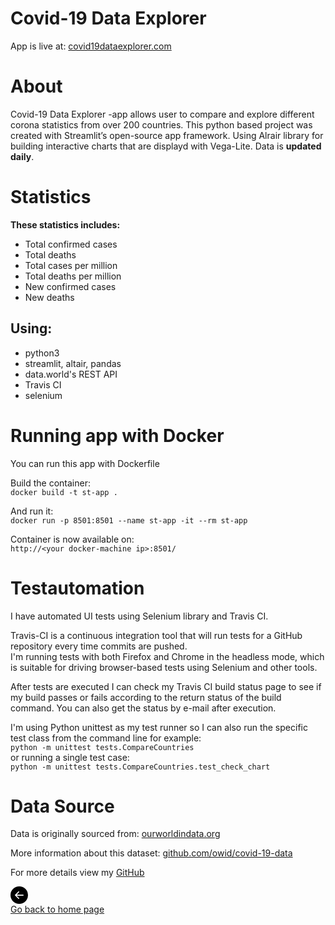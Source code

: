 # Covid-19 Data Explorer
App is live at: 
<a href="https://www.covid19dataexplorer.com/?raw=true" target="_blank">covid19dataexplorer.com</a>

# About
Covid-19 Data Explorer -app allows user to compare and explore different corona statistics from over 200 countries.
This python based project was created with Streamlit’s open-source app framework.
Using Alrair library for building interactive charts that are displayd with Vega-Lite. Data is **updated daily**.

# Statistics
**These statistics includes:**
* Total confirmed cases
* Total deaths
* Total cases per million  
* Total deaths per million
* New confirmed cases
* New deaths

## Using:
* python3
* streamlit, altair, pandas
* data.world's REST API
* Travis CI
* selenium

# Running app with Docker
You can run this app with Dockerfile   

Build the container:  
```docker build -t st-app .```  

And run it:  
```docker run -p 8501:8501 --name st-app -it --rm st-app```  

Container is now available on:  
```http://<your docker-machine ip>:8501/```  

# Testautomation  
I have automated UI tests using Selenium library and Travis CI.  

Travis-CI is a continuous integration tool that will run tests for a GitHub repository every time commits are pushed.  
I'm running tests with both Firefox and Chrome in the headless mode, which is suitable for driving browser-based tests using Selenium and other tools.  

After tests are executed I can check my Travis CI build status page to see if my build passes or fails according to the return status of the build command.
You can also get the status by e-mail after execution.  

I'm using Python unittest as my test runner so I can also run the specific test class from the command line for example:  
```python -m unittest tests.CompareCountries```  
or running a single test case:  
```python -m unittest tests.CompareCountries.test_check_chart```  

# Data Source  
Data is originally sourced from: 
<a href="https://ourworldindata.org/coronavirus-source-data?raw=true" target="_blank">ourworldindata.org</a>
  
More information about this dataset: 
<a href="https://github.com/owid/covid-19-data/tree/master/public/data?raw=true" target="_blank">github.com/owid/covid-19-data</a>

For more details view my 
<a href="https://github.com/kurval/COVID-19-Data-Explorer?raw=true" target="_blank">GitHub</a>

<p>
<a href="https://kurval.github.io/" title="frontpage" class="text-decoration-none">
<svg width="2em" height="2em" viewBox="0 0 16 16" class="bi bi-arrow-left-circle-fill" fill="black" xmlns="http://www.w3.org/2000/svg">
  <path fill-rule="evenodd" d="M16 8A8 8 0 1 1 0 8a8 8 0 0 1 16 0zm-4.5.5a.5.5 0 0 0 0-1H5.707l2.147-2.146a.5.5 0 1 0-.708-.708l-3 3a.5.5 0 0 0 0 .708l3 3a.5.5 0 0 0 .708-.708L5.707 8.5H11.5z"/>
</svg>
<br>Go back to home page
</a>
</p>
